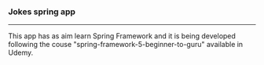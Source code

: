 ### Jokes spring app

<hr>

This app has as aim learn Spring Framework and it is being developed 
following the couse "spring-framework-5-beginner-to-guru" available in Udemy.

